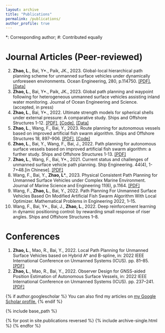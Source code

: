 ```yaml
---
layout: archive
title: "Publications"
permalink: /publications/
author_profile: true
---
```

*: Corresponding author; #: Contributed equally

Journal Articles (Peer-reviewed)
===
2. **Zhao, L**., Bai, Y*., Paik, JK., 2023. Global-local hierarchical path planning scheme for unmanned surface vehicles under dynamically unforeseen environments. Ocean Engineering, 280, p.114750. [[PDF]](https://liangzhao13.github.io/files/zhao2023a.pdf), [[Data]](https://github.com/LiangZhao13/Data-for-Global-local.git)
3. **Zhao, L**., Bai, Y*., Paik, JK., 2023. Global path planning and waypoint following for heterogeneous unmanned surface vehicles assisting inland water monitoring. Journal of Ocean Engineering and Science. (accepted, in press)
4. **Zhao, L**., Bai, Y*., 2022. Ultimate strength models for spherical shells under external pressure: A comparative study. Ships and Offshore Structures 1-12. [[PDF]](https://liangzhao13.github.io/files/Zhao2022Ultimate.pdf), [[Code]](https://github.com/LiangZhao13/Strength-Model-Calculation.git), [[Data]](https://github.com/LiangZhao13/Strength-Model-Calculation.git)
5. **Zhao, L**., Wang, F., Bai, Y., 2023. Route planning for autonomous vessels based on improved artificial fish swarm algorithm. Ships and Offshore Structures 18, 897–906. [[PDF]](https://liangzhao13.github.io/files/Zhao2022Route.pdf), [[Code]](https://github.com/LiangZhao13/Code-for-IAFSA.git)
6. **Zhao, L**., Bai, Y., Wang, F., Bai, J., 2022. Path planning for autonomous surface vessels based on improved artificial fish swarm algorithm: a further study. Ships and Offshore Structures 1-13. [[PDF]](https://liangzhao13.github.io/files/Zhao2022Path.pdf)
7. **Zhao, L**., Wang, F., Bai, Y*., 2021. Current status and challenges of unmanned surface vehicle path planning. Ship Engineering. 44(4), 1-7+48.\[in Chinese]. [[PDF]](https://liangzhao13.github.io/files/reviewpathplanning.pdf)
8. Wang, F., Bai, Y., **Zhao, L***., 2023. Physical Consistent Path Planning for Unmanned Surface Vehicles under Complex Marine Environment. Journal of Marine Science and Engineering 11(6), p.1164. [[PDF]](https://liangzhao13.github.io/files/zhao2023jmse.pdf)
9. Wang, F., **Zhao, L**., Bai, Y., 2022. Path Planning For Unmanned Surface Vehicles Based On Modified Artificial Fish Swarm Algorithm With Local Optimizer. Mathematical Problems in Engineering 2022, 1–15.
10. Wang, F., Bai, Y*., Bai, J., **Zhao, L**., 2022. Deep reinforcement learning in dynamic positioning control: by rewarding small response of riser angles. Ships and Offshore Structures 1–8. 






Conferences
===
1. **Zhao, L**., Mao, R., Bai, Y., 2022. Local Path Planning for Unmanned Surface Vehicles based on Hybrid A* and B-spline, in: 2022 IEEE International Conference on Unmanned Systems (ICUS). pp. 81–85. [[PDF]](https://liangzhao13.github.io/files/Local_Path_Planning_for_Unmanned_Surface_Vehicles_based_on_Hybrid_A_and_B-spline.pdf)
2. **Zhao, L**., Mao, R., Bai, Y., 2022. Observer Design for GNSS-aided Position Estimation of Autonomous Surface Vessels, in: 2022 IEEE International Conference on Unmanned Systems (ICUS). pp. 237–241.[[PDF]](https://liangzhao13.github.io/files/Observer_Design_for_GNSS-aided_Position_Estimation_of_Autonomous_Surface_Vessels.pdf)










{% if author.googlescholar %}
  You can also find my articles on <u><a href="{{author.googlescholar}}">my Google Scholar profile</a>.</u>
{% endif %}

{% include base_path %}

{% for post in site.publications reversed %}
  {% include archive-single.html %}
{% endfor %}
